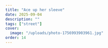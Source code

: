 ```yaml
---
title: "Ace up her sleeve"
date: 2025-09-04
description: ""
tags: ["street"]
cover:
  image: "/uploads/photo-1756993903961.jpg"
order: 14
---
```


